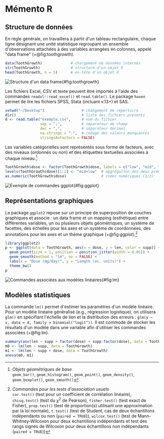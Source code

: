 # Mémento R

## Structure de données

En règle générale, on travaillera à partir d'un tableau rectangulaire, chaque ligne désignant une unité statistique regroupant un ensemble d'observations attachées à des variables arrangées en colonnes, appelé "data frame" (+@fig:toothgrowth).

```{.r caption="Propriétés d'un data frame"}
data(ToothGrowth)             # chargement de données internes
str(ToothGrowth)              # structure d'un objet R
head(ToothGrowth, n = 5)      # en-tête d'un objet R
```

![Structure d'un data frame](toothgrowth.png){#fig:toothgrowth}

Les fichiers Excel, CSV et texte peuvent être importés à l'aide des commandes `readxl::read_excel()` et `read.table()`. Le package `haven` permet de lire les fichiers SPSS, Stata (incluant v.13+) et SAS.

```{.r caption="Importation de fichiers texte"}
setwd("~/Desktop")                 # changement de répertoire
dir()                              # liste des fichiers présents
d <- read.table("exemple.csv",     # nom du fichier
                sep = ";",         # séparateur de champ
                dec = ",",         # séparateur décimal
                na.strings = ".",  # codage des valeurs manquantes
                stringsAsFactors = FALSE)
```

Les variables catégorielles sont représentés sous forme de facteurs, avec des niveaux (ordonnés ou non) et des étiquettes textuelles associées à chaque niveau.[^1]

```{.r caption="Codage des variables catégorielles"}
ToothGrowth$dose <- factor(ToothGrowth$dose, labels = c("low", "mid", "high"))
levels(ToothGrowth$dose)[1:2] <- "mid+low"  # aggrégation des deux premiers niveaux
as.numeric(ToothGrowth$dose)                # codes numériques (1/2)
```

![Exemple de commandes ggplot](ggplot.png){#fig:ggplot}

## Représentations graphiques
Le package `ggplot2` repose sur un principe de superposition de couches graphiques et associe : un data frame et un mapping (esthétique) entre différentes variables, un ou plusieurs objets géométriques, un système de facettes, des échelles pour les axes et un système de coordonnées, des annotations pour les axes et un thème graphique (+@fig:ggplot).[^2] 

```{.r caption="Graphique d'interaction"}
library(ggplot2)
p <- ggplot(data = ToothGrowth, aes(x = dose, y = len, color = supp)) +
  geom_point(size = 1, position = position_jitter(width = 0.05)) +
  geom_smooth(method = "lm", se = FALSE) +
  labs(x = "Dose (mg/day)", y = "Length (oc. units)") +
  theme_bw()
p
```

![Commandes associées aux modèles linéaires](lm.png){#fig:lm}

## Modèles statistiques

La commande `lm()` permet d'estimer les paramètres d'un modèle linéaire. Pour un modèle linéaire généralisé (e.g., régression logistique), on utilisera `glm()` en spécifiant l'échelle de lien et la distribution des erreurs : `glm(y ~ x, data = d, family = binomial("logit"))`. Il est commode de stocker les résultats d'un modèle dans une variable afin d'utiliser les commandes associées (+@fig:lm).

```{.r caption="ANOVA et régression linéaire multiple"}
summary(aov(len ~ supp + factor(dose) + supp:factor(dose), data = ToothGrowth))
m0 <- lm(len ~ supp, data = ToothGrowth)
m1 <- lm(len ~ supp + dose, data = ToothGrowth)
anova(m0, m1)
```


[^1]: *Objets géométriques de base*  
`geom_bar()`, `geom_histogram()`, `geom_point()`, `geom_density()`, `geom_boxplot()`, `geom_smooth()`

[^2]: *Commandes pour les tests d'association usuels*  
`cor.test()` (test pour un coefficient de corrélation linéaire), `chisq.test()` (test du $\chi^2$ de Pearson), `fisher.test()` (test exact de Fisher), `prop.test()` (test de proportion(s) utilisant une approximation par la loi normale), `t.test()` (test de Student, cas de deux échantillons indépendants ou non (`paired = TRUE`)), `wilcox.test()` (test de Mann-Whitney-Wilcoxon pour deux échantillons indépendants et test des rangs signés de Wilcoxon pour deux échantillons non indépendants (`paired = TRUE`))
